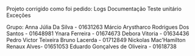 Projeto corrigido como foi pedido:
Logs 
Documentação 
Teste unitário 
Exceções

Grupo:
Anna Júlia Da Silva - 01631263
Márcio Arystharco Rodrigues Dos Santos - 01648981
Ynara Ferreira - 01674673
Debora Vitoria - 01634436
Pedro Victor Teixeira Bruno Lacerda - 01712849
Nickolas Mac’Hamilton Renaux Alves- 01651053
Eduardo Gonçalves de Oliveira - 01618738
